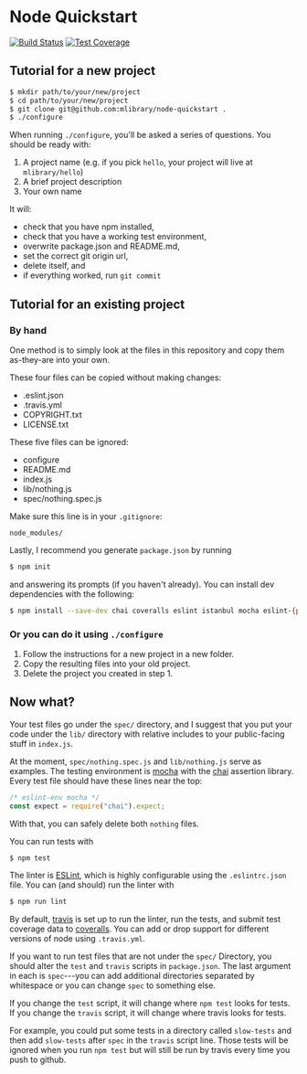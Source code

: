 Node Quickstart
===============

[![Build Status][status-image]][travis]
[![Test Coverage][cover-image]][coverage]

Tutorial for a new project
--------------------------

```bash session
$ mkdir path/to/your/new/project
$ cd path/to/your/new/project
$ git clone git@github.com:mlibrary/node-quickstart .
$ ./configure
```

When running `./configure`, you'll be asked a series of questions. You
should be ready with:

1.  A project name (e.g. if you pick `hello`, your project will live at
    `mlibrary/hello`)
2.  A brief project description
3.  Your own name

It will:

-   check that you have npm installed,
-   check that you have a working test environment,
-   overwrite package.json and README.md,
-   set the correct git origin url,
-   delete itself, and
-   if everything worked, run `git commit`

Tutorial for an existing project
--------------------------------

### By hand ###

One method is to simply look at the files in this repository and copy
them as-they-are into your own.

These four files can be copied without making changes:
-   .eslint.json
-   .travis.yml
-   COPYRIGHT.txt
-   LICENSE.txt

These five files can be ignored:
-   configure
-   README.md
-   index.js
-   lib/nothing.js
-   spec/nothing.spec.js

Make sure this line is in your `.gitignore`:

```text
node_modules/
```

Lastly, I recommend you generate `package.json` by running

```bash session
$ npm init
```

and answering its prompts (if you haven't already). You can install dev
dependencies with the following:

```bash session
$ npm install --save-dev chai coveralls eslint istanbul mocha eslint-{plugin-{import,node,promise,standard},config-standard}
```

### Or you can do it using `./configure` ###

1.  Follow the instructions for a new project in a new folder.
2.  Copy the resulting files into your old project.
3.  Delete the project you created in step 1.

Now what?
---------

Your test files go under the `spec/` directory, and I suggest that you
put your code under the `lib/` directory with relative includes to your
public-facing stuff in `index.js`.

At the moment, `spec/nothing.spec.js` and `lib/nothing.js` serve as
examples. The testing environment is [mocha][1] with the [chai][2]
assertion library. Every test file should have these lines near the top:

```javascript
/* eslint-env mocha */
const expect = require("chai").expect;
```

With that, you can safely delete both `nothing` files.

You can run tests with

```bash session
$ npm test
```

The linter is [ESLint][3], which is highly configurable using the
`.eslintrc.json` file. You can (and should) run the linter with

```bash session
$ npm run lint
```

By default, [travis][4] is set up to run the linter, run the tests, and
submit test coverage data to [coveralls][5]. You can add or drop support
for different versions of node using `.travis.yml`.

If you want to run test files that are not under the `spec/` Directory,
you should alter the `test` and `travis` scripts in `package.json`. The
last argument in each is `spec`---you can add additional directories
separated by whitespace or you can change `spec` to something else.

If you change the `test` script, it will change where `npm test` looks
for tests. If you change the `travis` script, it will change where
travis looks for tests.

For example, you could put some tests in a directory called `slow-tests`
and then add `slow-tests` after `spec` in the `travis` script line.
Those tests will be ignored when you run `npm test` but will still be
run by travis every time you push to github.

[1]: https://mochajs.org
[2]: http://chaijs.com/api/bdd/
[3]: https://eslint.org/docs/rules/
[4]: https://docs.travis-ci.com/user/languages/javascript-with-nodejs/
[5]: https://coveralls.io
[travis]:       https://travis-ci.org/mlibrary/node-quickstart
[status-image]: https://travis-ci.org/mlibrary/node-quickstart.svg?branch=master
[coverage]:     https://coveralls.io/github/mlibrary/node-quickstart
[cover-image]:  https://coveralls.io/repos/github/mlibrary/node-quickstart/badge.svg?branch=master
